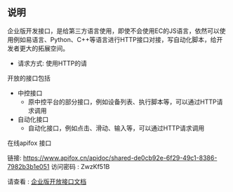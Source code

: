 



## 说明

企业版开发接口，是给第三方语言使用，即使不会使用EC的JS语言，依然可以使用例如易语言、Python、C++等语言进行HTTP接口对接，写自动化脚本，给开发者更大的拓展空间。

- 请求方式: 使用HTTP的请

开放的接口包括

- 中控接口
  - 原中控平台的部分接口，例如设备列表、执行脚本等，可以通过HTTP请求调用
- 自动化接口
  - 自动化接口，例如点击、滑动、输入等，可以通过HTTP请求调用

在线apifox 接口  

链接: https://www.apifox.cn/apidoc/shared-de0cb92e-6f29-49c1-8386-7982b3b1e051  访问密码 : ZwzKf51B 

请查看 :  [企业版开放接口文档](/zh-cn/advance/openapi.md)

